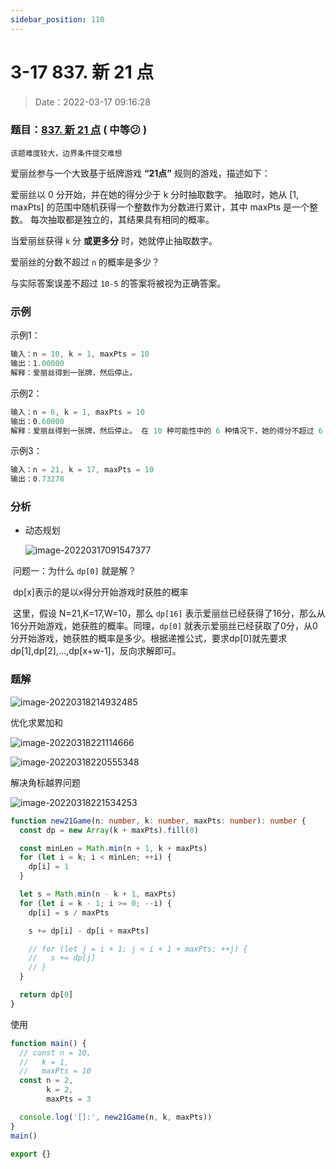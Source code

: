 ```yaml
---
sidebar_position: 110
---
```


# 3-17 837. 新 21 点

> Date：2022-03-17 09:16:28

### 题目：[837. 新 21 点](https://leetcode-cn.com/problems/new-21-game/) ( 中等:confused: ) 

`该题难度较大，边界条件提交难想`

爱丽丝参与一个大致基于纸牌游戏 **“21点”** 规则的游戏，描述如下：

爱丽丝以 0 分开始，并在她的得分少于 k 分时抽取数字。 抽取时，她从 [1, maxPts] 的范围中随机获得一个整数作为分数进行累计，其中 maxPts 是一个整数。 每次抽取都是独立的，其结果具有相同的概率。

当爱丽丝获得 `k` 分 **或更多分** 时，她就停止抽取数字。

爱丽丝的分数不超过 `n` 的概率是多少？

与实际答案误差不超过 `10-5` 的答案将被视为正确答案。

### 示例

示例1：

```ts
输入：n = 10, k = 1, maxPts = 10
输出：1.00000
解释：爱丽丝得到一张牌，然后停止。
```

示例2：

```ts
输入：n = 6, k = 1, maxPts = 10
输出：0.60000
解释：爱丽丝得到一张牌，然后停止。 在 10 种可能性中的 6 种情况下，她的得分不超过 6 分。
```

示例3：

```ts
输入：n = 21, k = 17, maxPts = 10
输出：0.73278
```

### 分析

- 动态规划

  ![image-20220317091547377](https://gitee.com/nahaohao/pic-upload/raw/master/img/image-20220317091547377.png)

​	问题一：为什么 `dp[0]` 就是解？

​	dp[x]表示的是以x得分开始游戏时获胜的概率

​	这里，假设 N=21,K=17,W=10，那么 `dp[16]` 表示爱丽丝已经获得了16分，那么从16分开始游戏，她获胜的概率。同理，`dp[0]` 就表示爱丽丝已经获取了0分，从0分开始游戏，她获胜的概率是多少。根据递推公式，要求dp[0]就先要求dp[1],dp[2],...,dp[x+w-1]，反向求解即可。

### 题解

![image-20220318214932485](https://gitee.com/nahaohao/pic-upload/raw/master/img/image-20220318214932485.png)

优化求累加和

![image-20220318221114666](https://gitee.com/nahaohao/pic-upload/raw/master/img/image-20220318221114666.png)

![image-20220318220555348](https://gitee.com/nahaohao/pic-upload/raw/master/img/image-20220318220555348.png)

解决角标越界问题

![image-20220318221534253](https://gitee.com/nahaohao/pic-upload/raw/master/img/image-20220318221534253.png)

```ts
function new21Game(n: number, k: number, maxPts: number): number {
  const dp = new Array(k + maxPts).fill(0)

  const minLen = Math.min(n + 1, k + maxPts)
  for (let i = k; i < minLen; ++i) {
    dp[i] = 1
  }

  let s = Math.min(n - k + 1, maxPts)
  for (let i = k - 1; i >= 0; --i) {
    dp[i] = s / maxPts

    s += dp[i] - dp[i + maxPts]

    // for (let j = i + 1; j < i + 1 + maxPts; ++j) {
    //   s += dp[j]
    // }
  }

  return dp[0]
}
```

使用

```ts
function main() {
  // const n = 10,
  //   k = 1,
  //   maxPts = 10
  const n = 2,
        k = 2,
        maxPts = 3

  console.log('[]:', new21Game(n, k, maxPts))
}
main()

export {}
```

